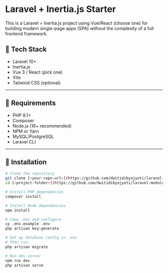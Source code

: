 # Laravel + Inertia.js Starter

This is a Laravel + Inertia.js project using Vue/React (choose one) for building modern single-page apps (SPA) without the complexity of a full frontend framework.

## 🚀 Tech Stack

- Laravel 10+
- Inertia.js
- Vue 3 / React (pick one)
- Vite
- Tailwind CSS (optional)

---

## 🧰 Requirements

- PHP 8.1+
- Composer
- Node.js (16+ recommended)
- NPM or Yarn
- MySQL/PostgreSQL
- Laravel CLI

---

## 🔧 Installation

```bash
# Clone the repository
git clone [<your-repo-url>](https://github.com/dwitidibyajyoti/laravel-module-manager.git)
cd [<project-folder>](https://github.com/dwitidibyajyoti/laravel-module-manager.git)

# Install PHP dependencies
composer install

# Install Node dependencies
npm install

# Copy .env and configure
cp .env.example .env
php artisan key:generate

# Set up database config in .env
# Then run:
php artisan migrate

# Run dev server
npm run dev
php artisan serve
